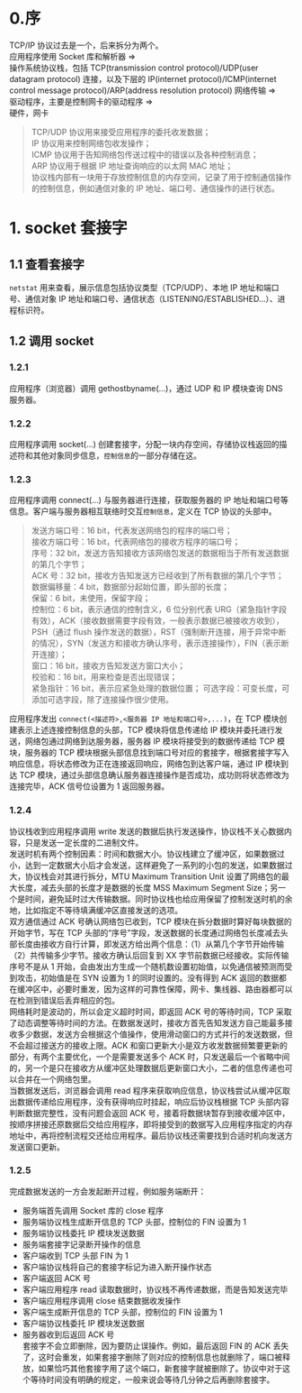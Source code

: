 # 0.序

TCP/IP 协议过去是一个，后来拆分为两个。  
应用程序使用 Socket 库和解析器 =>  
操作系统协议栈，包括 TCP(transmission control protocol)/UDP(user datagram protocol) 连接，以及下层的 IP(internet protocol)/ICMP(internet control message protocol)/ARP(address resolution protocol) 网络传输 =>  
驱动程序，主要是控制网卡的驱动程序 =>  
硬件，网卡

> TCP/UDP 协议用来接受应用程序的委托收发数据；  
> IP 协议用来控制网络包收发操作；  
> ICMP 协议用于告知网络包传送过程中的错误以及各种控制消息；  
> ARP 协议用于根据 IP 地址查询响应的以太网 MAC 地址；  
> 协议栈内部有一块用于存放控制信息的内存空间，记录了用于控制通信操作的控制信息，例如通信对象的 IP 地址、端口号、通信操作的进行状态。

# 1. socket 套接字

## 1.1 查看套接字

`netstat` 用来查看，展示信息包括协议类型（TCP/UDP）、本地 IP 地址和端口号、通信对象 IP 地址和端口号、通信状态（LISTENING/ESTABLISHED...）、进程标识符。

## 1.2 调用 socket

### 1.2.1

应用程序（浏览器）调用 gethostbyname(...)，通过 UDP 和 IP 模块查询 DNS 服务器。

### 1.2.2

应用程序调用 socket(...) 创建套接字，分配一块内存空间，存储协议栈返回的描述符和其他对象同步信息，`控制信息`的一部分存储在这。

### 1.2.3

应用程序调用 connect(...) 与服务器进行连接，获取服务器的 IP 地址和端口号等信息。客户端与服务器相互联络时交互`控制信息`，定义在 TCP 协议的头部中。

> 发送方端口号：16 bit，代表发送网络包的程序的端口号；  
> 接收方端口号：16 bit，代表网络包的接收方程序的端口号；  
> 序号：32 bit，发送方告知接收方该网络包发送的数据相当于所有发送数据的第几个字节；  
> ACK 号：32 bit，接收方告知发送方已经收到了所有数据的第几个字节；  
> 数据偏移量：4 bit，数据部分起始位置，即头部的长度；  
> 保留：6 bit，未使用，保留字段；  
> 控制位：6 bit，表示通信的控制含义，6 位分别代表 URG（紧急指针字段有效），ACK（接收数据需要字段有效，一般表示数据已被接收方收到），PSH（通过 flush 操作发送的数据），RST（强制断开连接，用于异常中断的情况），SYN（发送方和接收方确认序号，表示连接操作），FIN（表示断开连接）；  
> 窗口：16 bit，接收方告知发送方窗口大小；  
> 校验和：16 bit，用来检查是否出现错误；  
> 紧急指针：16 bit，表示应紧急处理的数据位置；
> 可选字段：可变长度，可添加可选字段，除了连接操作很少使用。

应用程序发出 `connect(<描述符>,<服务器 IP 地址和端口号>,...)`，在 TCP 模块创建表示上述连接控制信息的头部，TCP 模块将信息传递给 IP 模块并委托进行发送，网络包通过网络到达服务器，服务器 IP 模块将接受到的数据传递给 TCP 模块，服务器的 TCP 模块根据头部信息找到端口号对应的套接字，根据套接字写入响应信息，将状态修改为正在连接返回响应，网络包到达客户端，通过 IP 模块到达 TCP 模块，通过头部信息确认服务器连接操作是否成功，成功则将状态修改为连接完毕，ACK 信号位设置为 1 返回服务器。

### 1.2.4

协议栈收到应用程序调用 write 发送的数据后执行发送操作，协议栈不关心数据内容，只是发送一定长度的二进制文件。  
发送时机有两个控制因素：时间和数据大小。协议栈建立了缓冲区，如果数据过小，达到一定数据大小后才会发送，这样避免了一系列的小包的发送，如果数据过大，协议栈会对其进行拆分，MTU Maximum Transition Unit 设置了网络包的最大长度，减去头部的长度才是数据的长度 MSS Maximum Segment Size；另一个是时间，避免延时过大传输数据。同时协议栈也给应用保留了控制发送时机的余地，比如指定不等待填满缓冲区直接发送的选项。  
双方通信通过 ACK 号确认网络包已收到，TCP 模块在拆分数据时算好每块数据的开始字节，写在 TCP 头部的“序号”字段，发送数据的长度通过网络包长度减去头部长度由接收方自行计算，即发送方给出两个信息：（1）从第几个字节开始传输（2）共传输多少字节。接收方确认后回复到 XX 字节前数据已经接收。实际传输序号不是从 1 开始，会由发出方生成一个随机数设置初始值，以免通信被预测而受到攻击，初始值是在 SYN 设置为 1 的同时设置的。没有得到 ACK 返回的数据都在缓冲区中，必要时重发，因为这样的可靠性保障，网卡、集线器、路由器都可以在检测到错误后丢弃相应的包。  
网络耗时是波动的，所以会定义超时时间，即返回 ACK 号的等待时间，TCP 采取了动态调整等待时间的方法。在数据发送时，接收方首先告知发送方自己能最多接收多少数据，发送方会根据这个值操作，使用滑动窗口的方式并行的发送数据，但不会超过接送方的接收上限。ACK 和窗口更新大小是双方收发数据频繁要更新的部分，有两个主要优化，一个是需要发送多个 ACK 时，只发送最后一个省略中间的，另一个是只在接收方从缓冲区处理数据后更新窗口大小，二者的信息传递也可以合并在一个网络包里。  
当数据发送后，浏览器会调用 read 程序来获取响应信息，协议栈尝试从缓冲区取出数据传递给应用程序，没有获得响应时挂起，响应后协议栈根据 TCP 头部内容判断数据完整性，没有问题会返回 ACK 号，接着将数据块暂存到接收缓冲区中，按顺序拼接还原数据后交给应用程序，即将接受到的数据写入应用程序指定的内存地址中，再将控制流程交还给应用程序。最后协议栈还需要找到合适时机向发送方发送窗口更新。

### 1.2.5

完成数据发送的一方会发起断开过程，例如服务端断开：

- 服务端首先调用 Socket 库的 close 程序
- 服务端协议栈生成断开信息的 TCP 头部，控制位的 FIN 设置为 1
- 服务端协议栈委托 IP 模块发送数据
- 服务端套接字记录断开操作的信息
- 客户端收到 TCP 头部 FIN 为 1
- 客户端协议栈将自己的套接字标记为进入断开操作状态
- 客户端返回 ACK 号
- 客户端应用程序 read 读取数据时，协议栈不再传递数据，而是告知发送完毕
- 客户端应用程序调用 close 结束数据收发操作
- 客户端生成断开信息的 TCP 头部，控制位的 FIN 设置为 1
- 客户端协议栈委托 IP 模块发送数据
- 服务器收到后返回 ACK 号  
  套接字不会立即删除，因为要防止误操作。例如，最后返回 FIN 的 ACK 丢失了，这时会重发，如果套接字删除了则对应的控制信息也就删除了，端口被释放，如果恰巧其他套接字用了这个端口，新套接字就被删除了。协议中对于这个等待时间没有明确的规定，一般来说会等待几分钟之后再删除套接字。
